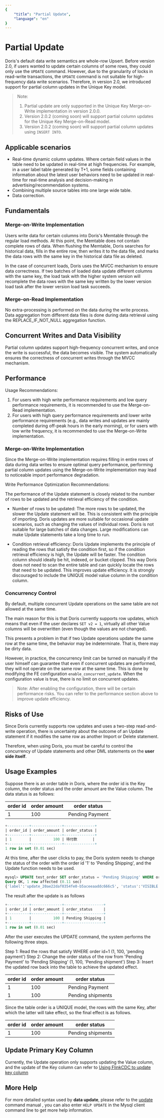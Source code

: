 ```yaml
---
{
    "title": "Partial Update",
    "language": "en"
}
---
```


<!--
Licensed to the Apache Software Foundation (ASF) under one
or more contributor license agreements.  See the NOTICE file
distributed with this work for additional information
regarding copyright ownership.  The ASF licenses this file
to you under the Apache License, Version 2.0 (the
"License"); you may not use this file except in compliance
with the License.  You may obtain a copy of the License at

  http://www.apache.org/licenses/LICENSE-2.0

Unless required by applicable law or agreed to in writing,
software distributed under the License is distributed on an
"AS IS" BASIS, WITHOUT WARRANTIES OR CONDITIONS OF ANY
KIND, either express or implied.  See the License for the
specific language governing permissions and limitations
under the License.
-->

# Partial Update

Doris's default data write semantics are whole-row Upsert. Before version 2.0, if users wanted to update certain columns of some rows, they could only use the `UPDATE` command. However, due to the granularity of locks in read-write transactions, the `UPDATE` command is not suitable for high-frequency data write scenarios. Therefore, in version 2.0, we introduced support for partial column updates in the Unique Key model.

> Note:
>
> 1. Partial update are only supported in the Unique Key Merge-on-Write implementation in version 2.0.0.
> 2. Version 2.0.2 (coming soon) will support partial column updates for the Unique Key Merge-on-Read model.
> 3. Version 2.0.2 (coming soon) will support partial column updates using `INSERT INTO`.

## Applicable scenarios

+ Real-time dynamic column updates. Where certain field values in the table need to be updated in real-time at high frequencies. For example, in a user label table generated by T+1, some fields containing information about the latest user behaviors need to be updated in real-time for real-time analysis and decision-making in advertising/recommendation systems.
+ Combining multiple source tables into one large wide table.
+ Data correction.

## Fundamentals

### Merge-on-Write Implementation

Users write data for certain columns into Doris's Memtable through the regular load methods. At this point, the Memtable does not contain complete rows of data. When flushing the Memtable, Doris searches for historical data, fills in the entire row, then writes it to the data file, and marks the data rows with the same key in the historical data file as deleted.

In the case of concurrent loads, Doris uses the MVCC mechanism to ensure data correctness. If two batches of loaded data update different columns with the same key, the load task with the higher system version will recomplete the data rows with the same key written by the lower version load task after the lower version load task succeeds.

### Merge-on-Read Implementation

No extra-processing is performed on the data during the write process. Data aggregation from different data files is done during data retrieval using the REPLACE_IF_NOT_NULL aggregation function.

## Concurrent Writes and Data Visibility

Partial column updates support high-frequency concurrent writes, and once the write is successful, the data becomes visible. The system automatically ensures the correctness of concurrent writes through the MVCC mechanism.

## Performance

Usage Recommendations:

1. For users with high write performance requirements and low query performance requirements, it is recommended to use the Merge-on-Read implementation.
2. For users with high query performance requirements and lower write performance requirements (e.g., data writes and updates are mainly completed during off-peak hours in the early morning), or for users with low write frequency, it is recommended to use the Merge-on-Write implementation.

### Merge-on-Write Implementation

Since the Merge-on-Write implementation requires filling in entire rows of data during data writes to ensure optimal query performance, performing partial column updates using the Merge-on-Write implementation may lead to noticeable import performance degradation.

Write Performance Optimization Recommendations:

 









The performance of the Update statement is closely related to the number of rows to be updated and the retrieval efficiency of the condition.

+ Number of rows to be updated: The more rows to be updated, the slower the Update statement will be. This is consistent with the principle of importing.
        Doris updates are more suitable for occasional update scenarios, such as changing the values of individual rows.
        Doris is not suitable for large batches of data changes. Large modifications can make Update statements take a long time to run.

+ Condition retrieval efficiency: Doris Update implements the principle of reading the rows that satisfy the condition first, so if the condition retrieval efficiency is high, the Update will be faster.
        The condition column should ideally be hit, indexed, or bucket clipped. This way Doris does not need to scan the entire table and can quickly locate the rows that need to be updated. This improves update efficiency.
        It is strongly discouraged to include the UNIQUE model value column in the condition column.

### Concurrency Control

By default, multiple concurrent Update operations on the same table are not allowed at the same time.

The main reason for this is that Doris currently supports row updates, which means that even if the user declares ``SET v2 = 1``, virtually all other Value columns will be overwritten (even though the values are not changed).

This presents a problem in that if two Update operations update the same row at the same time, the behavior may be indeterminate. That is, there may be dirty data.

However, in practice, the concurrency limit can be turned on manually if the user himself can guarantee that even if concurrent updates are performed, they will not operate on the same row at the same time. This is done by modifying the FE configuration ``enable_concurrent_update``. When the configuration value is true, there is no limit on concurrent updates.
> Note: After enabling the configuration, there will be certain performance risks. You can refer to the performance section above to improve update efficiency.

## Risks of Use

Since Doris currently supports row updates and uses a two-step read-and-write operation, there is uncertainty about the outcome of an Update statement if it modifies the same row as another Import or Delete statement.

Therefore, when using Doris, you must be careful to control the concurrency of Update statements and other DML statements on the **user side itself**.

## Usage Examples

Suppose there is an order table in Doris, where the order id is the Key column, the order status and the order amount are the Value column. The data status is as follows:

| order id | order amount | order status    |
| -------- | ------------ | --------------- |
| 1        | 100          | Pending Payment |

```sql
+----------+--------------+--------------+
| order_id | order_amount | order_status |
+----------+--------------+--------------+
| 1        |          100 | 待付款       |
+----------+--------------+--------------+
1 row in set (0.01 sec)
```

At this time, after the user clicks to pay, the Doris system needs to change the status of the order with the order id '1' to 'Pending Shipping', and the Update function needs to be used.

```sql
mysql> UPDATE test_order SET order_status = 'Pending Shipping' WHERE order_id = 1;
Query OK, 1 row affected (0.11 sec)
{'label':'update_20ae22daf0354fe0-b5aceeaaddc666c5', 'status':'VISIBLE', 'txnId':'33', 'queryId':'20ae22daf0354fe0-b5aceeaaddc666c5'}
```

The result after the update is as follows

```sql
+----------+--------------+------------------+
| order_id | order_amount | order_status     |
+----------+--------------+------------------+
| 1        |          100 | Pending Shipping |
+----------+--------------+------------------+
1 row in set (0.01 sec)
```

After the user executes the UPDATE command, the system performs the following three steps.

 Step 1: Read the rows that satisfy WHERE order id=1 (1, 100, 'pending payment')
 Step 2: Change the order status of the row from 'Pending Payment' to 'Pending Shipping' (1, 100, 'Pending shipment')
 Step 3: Insert the updated row back into the table to achieve the updated effect. 

  | order id | order amount | order status | 
  | ---| ---| ---| 
  | 1 | 100| Pending Payment | 
  | 1 | 100 | Pending shipments | 

Since the table order is a UNIQUE model, the rows with the same Key, after which the latter will take effect, so the final effect is as follows. 

  | order id | order amount | order status | 
  |---|---|---| 
  | 1 | 100 | Pending shipments |

## Update Primary Key Column
Currently, the Update operation only supports updating the Value column, and the update of the Key column can refer to [Using FlinkCDC to update key column](../../ecosystem/flink-doris-connector.md#Use-FlinkCDC-to-update-Key-column)

## More Help

For more detailed syntax used by **data update**, please refer to the [update](../../sql-manual/sql-reference/Data-Manipulation-Statements/Manipulation/UPDATE.md) command manual , you can also enter `HELP UPDATE` in the Mysql client command line to get more help information.

